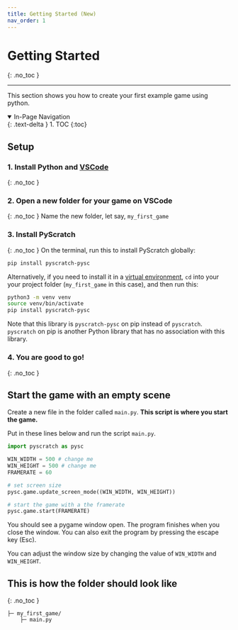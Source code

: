 ```yaml
---
title: Getting Started (New)
nav_order: 1
---
```

# Getting Started 
{: .no_toc }

---

This section shows you how to create your first example game using python. 

<details open markdown="block">
  <summary>
    In-Page Navigation
  </summary>
  {: .text-delta }
1. TOC
{:toc}
</details>

## Setup 
### 1. Install Python and <a href="https://code.visualstudio.com/download" target="_blank">VSCode</a>
{: .no_toc }


### 2. Open a new folder for your game on VSCode 
{: .no_toc }
Name the new folder, let say, `my_first_game`


### 3. Install PyScratch
{: .no_toc }
On the terminal, run this to install PyScratch globally:
```bash
pip install pyscratch-pysc
```

Alternatively, if you need to install it in a <a target="_blank" href="https://python.land/virtual-environments/virtualenv">virtual environment</a>, 
`cd` into your your project folder (`my_first_game` in this case), and then run this:  

```bash
python3 -m venv venv
source venv/bin/activate
pip install pyscratch-pysc
```
Note that this library is `pyscratch-pysc` on pip instead of `pyscratch`. `pyscratch` on pip is another Python library that has no association with this library.   

### 4. You are good to go! 
{: .no_toc }





## Start the game with an empty scene
Create a new file in the folder called `main.py`. 
**This script is where you start the game.**

Put in these lines below and run the script `main.py`. 


```python
import pyscratch as pysc

WIN_WIDTH = 500 # change me
WIN_HEIGHT = 500 # change me
FRAMERATE = 60 

# set screen size
pysc.game.update_screen_mode((WIN_WIDTH, WIN_HEIGHT)) 

# start the game with a the framerate
pysc.game.start(FRAMERATE) 
```

You should see a pygame window open. The program finishes when you close the window. 
You can also exit the program by pressing the escape key (Esc). 

You can adjust the window size by changing the value of `WIN_WIDTH` and `WIN_HEIGHT`. 



## This is how the folder should look like
{: .no_toc }

```
├─ my_first_game/
    ├─ main.py
```

